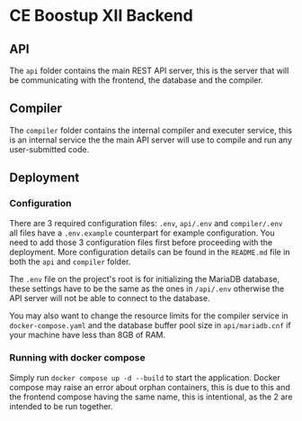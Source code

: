 # CE Boostup XII Backend

## API

The `api` folder contains the main REST API server, this is the server that will be communicating with the frontend, the database and the compiler.

## Compiler

The `compiler` folder contains the internal compiler and executer service, this is an internal service the the main API server will use to compile and run any user-submitted code.

## Deployment

### Configuration
There are 3 required configuration files: `.env`, `api/.env` and `compiler/.env` all files have a `.env.example` counterpart for example configuration. You need to add those 3 configuration files first before proceeding with the deployment. More configuration details can be found in the `README.md` file in both the `api` and `compiler` folder.

The `.env` file on the project's root is for initializing the MariaDB database, these settings have to be the same as the ones in `/api/.env` otherwise the API server will not be able to connect to the database.

You may also want to change the resource limits for the compiler service in `docker-compose.yaml` and the database buffer pool size in `api/mariadb.cnf` if your machine have less than 8GB of RAM.

### Running with docker compose
Simply run `docker compose up -d --build` to start the application. Docker compose may raise an error about orphan containers, this is due to this and the frontend compose having the same name, this is intentional, as the 2 are intended to be run together.
